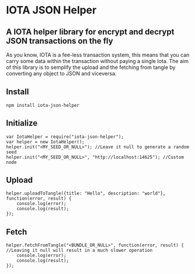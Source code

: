 # IOTA JSON Helper

## A IOTA helper library for encrypt and decrypt JSON transactions on the fly

As you know, IOTA is a fee-less transaction system, this means that you can carry some data within the transaction without paying a single Iota.
The aim of this library is to semplify the upload and the fetching from tangle by converting any object to JSON and viceversa.

## Install

```
npm install iota-json-helper
```

## Initialize

```
var IotaHelper = require("iota-json-helper");
var helper = new IotaHelper();
helper.init("<MY_SEED_OR_NULL>"); //Leave it null to generate a random seed
helper.init("<MY_SEED_OR_NULL>", "http://localhost:14625"); //Custom node
```

## Upload

```
helper.uploadToTangle({title: "Hello", description: "world"}, function(error, result) {
	console.log(error);
	console.log(result);
});
```

## Fetch

```
helper.fetchFromTangle("<BUNDLE_OR_NULL>", function(error, result) { //Leaving it null will result in a much slower operation
	console.log(error);
	console.log(result);
});
```